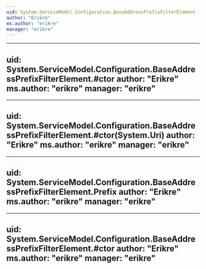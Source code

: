 ```yaml
---
uid: System.ServiceModel.Configuration.BaseAddressPrefixFilterElement
author: "Erikre"
ms.author: "erikre"
manager: "erikre"
---
```


---
uid: System.ServiceModel.Configuration.BaseAddressPrefixFilterElement.#ctor
author: "Erikre"
ms.author: "erikre"
manager: "erikre"
---

---
uid: System.ServiceModel.Configuration.BaseAddressPrefixFilterElement.#ctor(System.Uri)
author: "Erikre"
ms.author: "erikre"
manager: "erikre"
---

---
uid: System.ServiceModel.Configuration.BaseAddressPrefixFilterElement.Prefix
author: "Erikre"
ms.author: "erikre"
manager: "erikre"
---

---
uid: System.ServiceModel.Configuration.BaseAddressPrefixFilterElement.#ctor
author: "Erikre"
ms.author: "erikre"
manager: "erikre"
---
